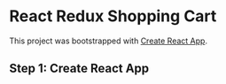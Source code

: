 # React Redux Shopping Cart

This project was bootstrapped with [Create React App](https://github.com/facebook/create-react-app).

## Step 1: Create React App

